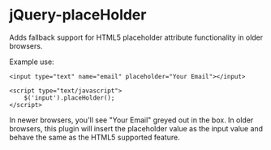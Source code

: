 jQuery-placeHolder
==================

Adds fallback support for HTML5 placeholder attribute functionality in older browsers. 

Example use:

    <input type="text" name="email" placeholder="Your Email"></input>
    
    <script type="text/javascript">
        $('input').placeHolder();
    </script>

In newer browsers, you'll see "Your Email" greyed out in the box. In older browsers, this plugin will insert the placeholder value as the input value and behave the same as the HTML5 supported feature.
